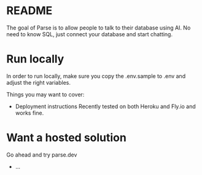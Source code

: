 # README

The goal of Parse is to allow people to talk to their database using AI.
No need to know SQL, just connect your database and start chatting.

# Run locally
In order to run locally, make sure you copy the .env.sample to .env and adjust the right variables.

Things you may want to cover:

* Deployment instructions
Recently tested on both Heroku and Fly.io and works fine.


# Want a hosted solution
Go ahead and try parse.dev



* ...
